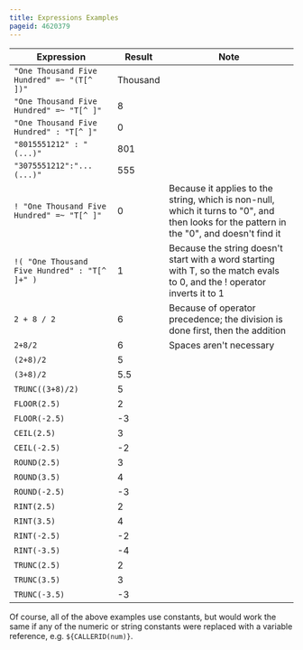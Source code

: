 ```yaml
---
title: Expressions Examples
pageid: 4620379
---
```




| Expression | Result | Note |
| --- | --- | --- |
| `"One Thousand Five Hundred" =~ "(T[^ ])"` | Thousand |  |
| `"One Thousand Five Hundred" =~ "T[^ ]"` | 8 |  |
| `"One Thousand Five Hundred" : "T[^ ]"` | 0 |  |
| `"8015551212" : "(...)"` | 801 |  |
| `"3075551212":"...(...)"` | 555 |  |
| `! "One Thousand Five Hundred" =~ "T[^ ]"` | 0 | Because it applies to the string, which is non-null, which it turns to "0", and then looks for the pattern in the "0", and doesn't find it |
| `!( "One Thousand Five Hundred" : "T[^ ]+" )` | 1 | Because the string doesn't start with a word starting with T, so the match evals to 0, and the ! operator inverts it to 1 |
| `2 + 8 / 2` | 6 | Because of operator precedence; the division is done first, then the addition |
| `2+8/2` | 6 | Spaces aren't necessary |
| `(2+8)/2` | 5 |  |
| `(3+8)/2` | 5.5 |  |
| `TRUNC((3+8)/2)` | 5 |  |
| `FLOOR(2.5)` | 2 |  |
| `FLOOR(-2.5)` | -3 |  |
| `CEIL(2.5)` | 3 |  |
| `CEIL(-2.5)` | -2 |  |
| `ROUND(2.5)` | 3 |  |
| `ROUND(3.5)` | 4 |  |
| `ROUND(-2.5)` | -3 |  |
| `RINT(2.5)` | 2 |  |
| `RINT(3.5)` | 4 |  |
| `RINT(-2.5)` | -2 |  |
| `RINT(-3.5)` | -4 |  |
| `TRUNC(2.5)` | 2 |  |
| `TRUNC(3.5)` | 3 |  |
| `TRUNC(-3.5)` | -3 |  |

Of course, all of the above examples use constants, but would work the same if any of the numeric or string constants were replaced with a variable reference, e.g. `${CALLERID(num)}`.

